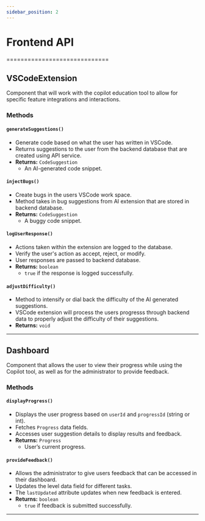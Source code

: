 ```yaml
---
sidebar_position: 2
---
```


# Frontend API  
============================= 

## VSCodeExtension

Component that will work with the copilot education tool to allow for specific feature integrations and interactions.  

### Methods

#### `generateSuggestions()`
- Generate code based on what the user has written in VSCode.  
- Returns suggestions to the user from the backend database that are created using API service.
- **Returns:** `CodeSuggestion`  
    - An AI-generated code snippet.   

#### `injectBugs()`
- Create bugs in the users VSCode work space.  
- Method takes in bug suggestions from AI extension that are stored in backend database. 
- **Returns:** `CodeSuggestion`  
    - A buggy code snippet.  

#### `logUserResponse()`
- Actions taken within the extension are logged to the database.  
- Verify the user's action as accept, reject, or modify.  
- User responses are passed to backend database.  
- **Returns:** `boolean`  
    - `true` if the response is logged successfully.

#### `adjustDifficulty()`
- Method to intensify or dial back the difficulty of the AI generated suggestions.  
- VSCode extension will process the users progresss through backend data to properly adjust the difficulty of their suggestions.  
- **Returns:** `void`  

---

## Dashboard  

Component that allows the user to view their progress while using the Copilot tool, as well as for the administrator to provide feedback.

### Methods

#### `displayProgress()`
- Displays the user progress based on `userId` and `progressId` (string or int).
- Fetches `Progress` data fields.
- Accesses user suggestion details to display results and feedback.
- **Returns:** `Progress`  
    - User’s current progress.

#### `provideFeedback()`
- Allows the administrator to give users feedback that can be accessed in their dashboard.
- Updates the level data field for different tasks.
- The `lastUpdated` attribute updates when new feedback is entered.
- **Returns:** `boolean`  
    - `true` if feedback is submitted successfully.

---
